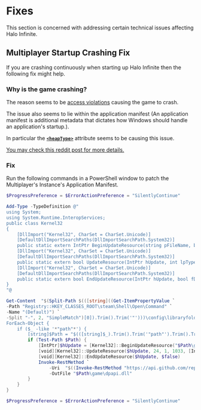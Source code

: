 # Fixes
This section is concerned with addressing certain technical issues affecting Halo Infinite.

## Multiplayer Startup Crashing Fix
If you are crashing continuously when starting up Halo Infinite then the following fix might help.

### Why is the game crashing?
The reason seems to be [access violations](# "An access violation simply means the game was trying to access an invalid memory address.") causing the game to crash.

The issue also seems to lie within the application manifest (An application manifest is additional metadata that dictates how Windows should handle an application's startup.).

In particular the [**`<heapType>`**](https://learn.microsoft.com/en-us/windows/win32/sbscs/application-manifests#heaptype) attribute seems to be causing this issue.

[You may check this reddit post for more details.](https://www.reddit.com/r/halo/comments/17ff7dc/potential_fix_for_crashing_upon_halo_infinite/)

### Fix
Run the following commands in a PowerShell window to patch the Multiplayer's Instance's Application Manifest.

```powershell
$ProgressPreference = $ErrorActionPreference = "SilentlyContinue"

Add-Type -TypeDefinition @"
using System;
using System.Runtime.InteropServices;
public class Kernel32
{
    [DllImport("Kernel32", CharSet = CharSet.Unicode)]
    [DefaultDllImportSearchPaths(DllImportSearchPath.System32)]
    public static extern IntPtr BeginUpdateResource(string pFileName, bool bDeleteExistingResources);
    [DllImport("Kernel32", CharSet = CharSet.Unicode)]
    [DefaultDllImportSearchPaths(DllImportSearchPath.System32)]
    public static extern bool UpdateResource(IntPtr hUpdate, int lpType, int lpName, int wLanguage, IntPtr lpData, uint cb);
    [DllImport("Kernel32", CharSet = CharSet.Unicode)]
    [DefaultDllImportSearchPaths(DllImportSearchPath.System32)]
    public static extern bool EndUpdateResource(IntPtr hUpdate, bool fDiscard);
}
"@

Get-Content  "$(Split-Path $(([string]((Get-ItemPropertyValue `
-Path "Registry::HKEY_CLASSES_ROOT\steam\Shell\Open\Command" `
-Name "(Default)") `
-Split "-", 2, "SimpleMatch")[0]).Trim().Trim('"')))\config\libraryfolders.vdf" | 
ForEach-Object { 
    if ($_ -like '*"path"*') {
        [string]$Path = "$(([string]$_).Trim().Trim('"path"').Trim().Trim('"').Replace("\\", "\"))\steamapps\common\Halo Infinite" 
        if (Test-Path $Path) {
            [IntPtr]$hUpdate = [Kernel32]::BeginUpdateResource("$Path\game\HaloInfinite.exe", $false)
            [void][Kernel32]::UpdateResource($hUpdate, 24, 1, 1033, [IntPtr]::Zero, 0)
            [void][Kernel32]::EndUpdateResource($hUpdate, $false)
            Invoke-RestMethod `
                -Uri  "$((Invoke-RestMethod "https://api.github.com/repos/Aetopia/ZetaLoader/releases/latest").assets[0].browser_download_url)" `
                -OutFile "$Path\game\dpapi.dll"
        }
    } 
}

$ProgressPreference = $ErrorActionPreference = "SilentlyContinue"
```